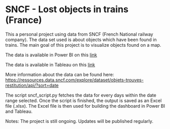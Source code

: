 # SNCF - Lost objects in trains (France)

This a personal project using data from SNCF (French National railway company). The data set used is about objects which have been found in trains. The main goal of this project is to visualize objects found on a map.


The data is available in Power BI on this [link](https://app.powerbi.com/view?r=eyJrIjoiM2IzOGEyMDMtMjc2Ni00ZjIwLTliNTEtMjJkYTUwMzMzYWIyIiwidCI6IjllMDA2ZDc1LTk4YzgtNDhkMi1iNmI0LTEyMzc4Y2M3OWViMSJ9&pageName=8163f93de0fe84b9bbf1
) 

The data is available in Tableau on this [link](https://public.tableau.com/app/profile/adrien3276/viz/SNCF-LostFoundObject/Dashboard1)

More information about the data can be found here: https://ressources.data.sncf.com/explore/dataset/objets-trouves-restitution/api/?sort=date


The script sncf_script.py fetches the data for every days within the date range selected. Once the script is finished, the output is saved as an Excel file (.xlsx). The Excel file is then used for building the dashboard in Power BI and Tableau.


Notes:
The project is still ongoing. Updates will be published regularly. 
